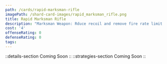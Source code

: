 ```yaml
---
path: /cards/rapid-marksman-rifle
imagePath: /shard-card-images/rapid_marksman_rifle.png
title: Rapid Marksman Rifle
description: "Marksman Weapon: Rduce recoil and remove fire rate limit."
cost: '4'
offenseRating: 0
defenseRating: 0
tags:
---
```

::details-section
Coming Soon
::
::strategies-section
Coming Soon
::